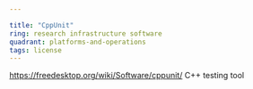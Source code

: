 ```yaml
---

title: "CppUnit"
ring: research infrastructure software
quadrant: platforms-and-operations
tags: license
---
```

https://freedesktop.org/wiki/Software/cppunit/
C++ testing tool

